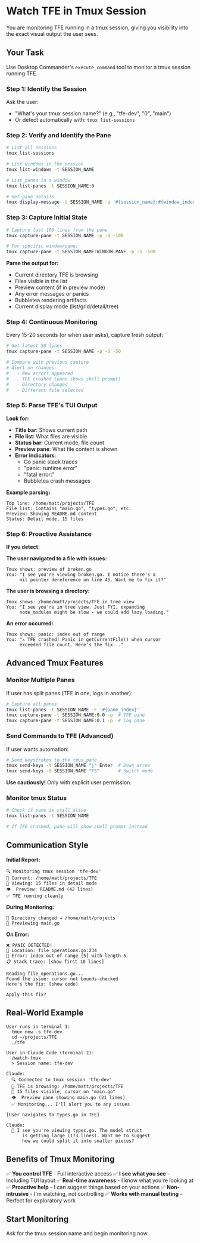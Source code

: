 # Watch TFE in Tmux Session

You are monitoring TFE running in a tmux session, giving you visibility into the exact visual output the user sees.

## Your Task

Use Desktop Commander's `execute_command` tool to monitor a tmux session running TFE.

### Step 1: Identify the Session

Ask the user:
- "What's your tmux session name?" (e.g., "tfe-dev", "0", "main")
- Or detect automatically with: `tmux list-sessions`

### Step 2: Verify and Identify the Pane

```bash
# List all sessions
tmux list-sessions

# List windows in the session
tmux list-windows -t SESSION_NAME

# List panes in a window
tmux list-panes -t SESSION_NAME:0

# Get pane details
tmux display-message -t SESSION_NAME -p '#{session_name}:#{window_index}.#{pane_index}'
```

### Step 3: Capture Initial State

```bash
# Capture last 100 lines from the pane
tmux capture-pane -t SESSION_NAME -p -S -100

# For specific window/pane:
tmux capture-pane -t SESSION_NAME:WINDOW.PANE -p -S -100
```

**Parse the output for:**
- Current directory TFE is browsing
- Files visible in the list
- Preview content (if in preview mode)
- Any error messages or panics
- Bubbletea rendering artifacts
- Current display mode (list/grid/detail/tree)

### Step 4: Continuous Monitoring

Every 15-20 seconds (or when user asks), capture fresh output:

```bash
# Get latest 50 lines
tmux capture-pane -t SESSION_NAME -p -S -50

# Compare with previous capture
# Alert on changes:
#   - New errors appeared
#   - TFE crashed (pane shows shell prompt)
#   - Directory changed
#   - Different file selected
```

### Step 5: Parse TFE's TUI Output

**Look for:**
- **Title bar**: Shows current path
- **File list**: What files are visible
- **Status bar**: Current mode, file count
- **Preview pane**: What file content is shown
- **Error indicators**:
  - Go panic stack traces
  - "panic: runtime error"
  - "fatal error:"
  - Bubbletea crash messages

**Example parsing:**
```
Top line: /home/matt/projects/TFE
File list: Contains "main.go", "types.go", etc.
Preview: Showing README.md content
Status: Detail mode, 15 files
```

### Step 6: Proactive Assistance

**If you detect:**

**The user navigated to a file with issues:**
```
Tmux shows: preview of broken.go
You: "I see you're viewing broken.go. I notice there's a
     nil pointer dereference on line 45. Want me to fix it?"
```

**The user is browsing a directory:**
```
Tmux shows: /home/matt/projects/TFE in tree view
You: "I see you're in tree view. Just FYI, expanding
     node_modules might be slow - we could add lazy loading."
```

**An error occurred:**
```
Tmux shows: panic: index out of range
You: "⚠️ TFE crashed! Panic in getCurrentFile() when cursor
     exceeded file count. Here's the fix..."
```

## Advanced Tmux Features

### Monitor Multiple Panes

If user has split panes (TFE in one, logs in another):
```bash
# Capture all panes
tmux list-panes -t SESSION_NAME -F '#{pane_index}'
tmux capture-pane -t SESSION_NAME:0.0 -p  # TFE pane
tmux capture-pane -t SESSION_NAME:0.1 -p  # Log pane
```

### Send Commands to TFE (Advanced)

If user wants automation:
```bash
# Send keystrokes to the tmux pane
tmux send-keys -t SESSION_NAME "j" Enter  # Down arrow
tmux send-keys -t SESSION_NAME "F5"       # Switch mode
```

**Use cautiously!** Only with explicit user permission.

### Monitor tmux Status

```bash
# Check if pane is still alive
tmux list-panes -t SESSION_NAME

# If TFE crashed, pane will show shell prompt instead
```

## Communication Style

**Initial Report:**
```
🔍 Monitoring tmux session 'tfe-dev'
📍 Current: /home/matt/projects/TFE
📁 Viewing: 15 files in detail mode
👁️  Preview: README.md (42 lines)
✅ TFE running cleanly
```

**During Monitoring:**
```
🔄 Directory changed → /home/matt/projects
📄 Previewing main.go
```

**On Error:**
```
❌ PANIC DETECTED!
📍 Location: file_operations.go:234
🐛 Error: index out of range [5] with length 5
📋 Stack trace: [show first 10 lines]

Reading file_operations.go...
Found the issue: cursor not bounds-checked
Here's the fix: [show code]

Apply this fix?
```

## Real-World Example

```
User runs in terminal 1:
  tmux new -s tfe-dev
  cd ~/projects/TFE
  ./tfe

User in Claude Code (terminal 2):
  /watch-tmux
  > Session name: tfe-dev

Claude:
  🔍 Connected to tmux session 'tfe-dev'
  📍 TFE is browsing: /home/matt/projects/TFE
  📁 15 files visible, cursor on "main.go"
  👁️  Preview pane showing main.go (21 lines)
  ✅ Monitoring... I'll alert you to any issues

[User navigates to types.go in TFE]

Claude:
  📄 I see you're viewing types.go. The model struct
      is getting large (173 lines). Want me to suggest
      how we could split it into smaller pieces?
```

## Benefits of Tmux Monitoring

✅ **You control TFE** - Full interactive access
✅ **I see what you see** - Including TUI layout
✅ **Real-time awareness** - I know what you're looking at
✅ **Proactive help** - I can suggest things based on your actions
✅ **Non-intrusive** - I'm watching, not controlling
✅ **Works with manual testing** - Perfect for exploratory work

## Start Monitoring

Ask for the tmux session name and begin monitoring now.
